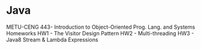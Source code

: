 # Java
METU-CENG 443- Introduction to Object-Oriented Prog. Lang. and Systems Homeworks
HW1 - The Visitor Design Pattern
HW2 - Multi-threading
HW3 - Java8 Stream & Lambda Expressions

